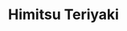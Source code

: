 ---
layout: place
title: "Himitsu Teriyaki"
permalink: /washington/sammamish/himitsu-teriyaki.html
stateAbbr: WA
stateName: Washington
cityName: Sammamish
place_id: ChIJn6_nXilukFQRRdUqWSpvR-8
photos:
  - name: >-
      places/ChIJn6_nXilukFQRRdUqWSpvR-8/photos/AeeoHcKJN4pnb2IdtjG3-Sd7bhANqu4vAbybaIse3FxedqZS-gCHJ9W79gLaaSYT2UhhVj2pzMP2zyoawQ_AJ4HUMaGkQCzHCfWAlThso9j9_ohfwomemF3eo6J9jMyZBifNrWa34SQ6yuFoRdn25gdZRnaxs5nueEqWLmjCpDRL6xcLtlTHdPk89zQM5StktzYZ2r5qdhTJHkLFXcsqrASUhvIpcZWsDJ3v5uAZphi3oV_W5-tfeKIISRVBGR_FVsqDW_wu2WuUr7uKNEkTiJ8L5WuOm7-fv8Cq0LCKevwEFM1aWzCySLS7gLQ77wU4cukWutCEnB5QqeA7Az3tsIeG0wRe8O9ve7Fyk1M8ImW8S-eQIRbotHGgM4W4aaFNGwRjBnWaB4zScaLerfeg8VJsp6PayKOfjqiTXmkvW96OQxM
    widthPx: 3120
    heightPx: 4160
    authorAttributions:
      - displayName: Nagaraj Tanguturu
        uri: https://maps.google.com/maps/contrib/116716635787145187382
        photoUri: >-
          https://lh3.googleusercontent.com/a-/ALV-UjW5Pu0aPEncL2N5GXov9y_fLZBaEfTLFzr19xdX12MnLwCNu49wjQ=s100-p-k-no-mo
    flagContentUri: >-
      https://www.google.com/local/imagery/report/?cb_client=maps_api_places.places_api&image_key=!1e10!2sCIHM0ogKEICAgIDE5La2eA&hl=en-US
    googleMapsUri: >-
      https://www.google.com/maps/place//data=!3m4!1e2!3m2!1sCIHM0ogKEICAgIDE5La2eA!2e10!4m2!3m1!1s0x54906e295ee7af9f:0xef476f2a592ad545
  - name: >-
      places/ChIJn6_nXilukFQRRdUqWSpvR-8/photos/AeeoHcK6ECuaV8j9E92SfpLIgEa91SYLgTRLF_5qbeyJ722g33QQtu7CFlXK4Ai5VD8OJ_RNNaxTojxx2LQpsAIyCKIjXCjEPGcHBn3_AfUX1B3M-YRut5h1CTX8ooau6EIvfSRkpcR_rjpPBNjzYRy3rGeu9Nvf0JazDUUQz0Dy2MlppdWjoK2f_m8smbTWWUq8apqnnKRwh8NwKlTtZBRUp-1moUxskqDMzWPeUipM9yjhQDxxEjiu09G-en0dvCWd5NYQfzlOD1KKahO1uODcK9CEdo1VoX2OYftSPgc4OVPlBqAtlCrjnD0z0XGITul166IMFM-PrqupIxdWH46SdKLYlv-Y9NKHqEWxJ3s2e37bSczUinm6P0m8r6WgN-YgYPxV-wHBd2gM-ldMttIFAuuzuTLD4wZ9m4T4vbV0cLc
    widthPx: 3024
    heightPx: 4032
    authorAttributions:
      - displayName: Bryan Tomlinson
        uri: https://maps.google.com/maps/contrib/106630335556749532099
        photoUri: >-
          https://lh3.googleusercontent.com/a/ACg8ocKa-L6GkR4dX-AIlOfjeA7DgnreSMJ018zmsT3XHoi8RmRe6A=s100-p-k-no-mo
    flagContentUri: >-
      https://www.google.com/local/imagery/report/?cb_client=maps_api_places.places_api&image_key=!1e10!2sCIHM0ogKEICAgICjg5WrKw&hl=en-US
    googleMapsUri: >-
      https://www.google.com/maps/place//data=!3m4!1e2!3m2!1sCIHM0ogKEICAgICjg5WrKw!2e10!4m2!3m1!1s0x54906e295ee7af9f:0xef476f2a592ad545
  - name: >-
      places/ChIJn6_nXilukFQRRdUqWSpvR-8/photos/AeeoHcJFSqPeqHFCMx7ea2pYyghgHHsr8nAwVC-3SC3J8UJa2nYzGGLTOM4bc5dQrugnaIxuNej0Rf-abNaQivqaNv7Rjl1ZZvVSjKL8MD2zz5zHSpEaxwuxQpIFO961ul8oCZNwNOvOA8HTJH_iFwFB5GJPvizthuclgftOBQ-i7b4CIBOsUD7EWq8tZmMHYCmHnh2sbounaaiVTC8U86wRNA2Yi1SxVbFAD1cuCVxolyJskYzW8kYSuN-cL11mcakCoUDEsw_kGPg4D-Fg2av93j2OayYkLcpBS07tX9ctqlaN9SVkC3sgF-e2N2lVutg1szvVVXECJTD0-kkMKrdUjtgWoEaXs0qTmQnQCroEy5kD--wZf8w8xRBeiVAKLiwf7SFnlR_rnUG-nscI0GvLGFkzShnXo24WTYiCItG2likB-sk
    widthPx: 4032
    heightPx: 3024
    authorAttributions:
      - displayName: Dutch Droid
        uri: https://maps.google.com/maps/contrib/117997852946071551836
        photoUri: >-
          https://lh3.googleusercontent.com/a-/ALV-UjUabHYywq5PrAwrjTkmjfaaVqu-suSWLbZ9zxUEHFwXGG_eeQHq=s100-p-k-no-mo
    flagContentUri: >-
      https://www.google.com/local/imagery/report/?cb_client=maps_api_places.places_api&image_key=!1e10!2sCIHM0ogKEICAgICE4OKItwE&hl=en-US
    googleMapsUri: >-
      https://www.google.com/maps/place//data=!3m4!1e2!3m2!1sCIHM0ogKEICAgICE4OKItwE!2e10!4m2!3m1!1s0x54906e295ee7af9f:0xef476f2a592ad545
  - name: >-
      places/ChIJn6_nXilukFQRRdUqWSpvR-8/photos/AeeoHcJ4WD2AoVOiN22aB7GXzt27TVhHVgJjR8AEuLYKssadoHWFHxSFpENkJknQ_Pv2pxh42NZSqXJRtvpBoUXL_rCvK8dGx52DpVrJdcODhWMpyA0CDCrRh7Fn1CGxh7FLz0uYXQcdJYgy2J1h7pP8DlM71L64RIc5M3eJljKpFxwTooHnxWoEZO-lgP566KkweRWU6ObLNMqk5nQGsTmoPHvKbF4iD1Ep43PwuRYc01-yrgS5LZ5OfcQdC8tI7iyr8_VKi22lGGJj_6oYjgOeXSvglsjCl6nIoURkV_IWrnVei8pCJJtsyIDmssgfXvgHH6OdUMkaOmoo5-2pZNPuK0hjMniyZo_ENfpOQi3yTQLpdaeH1HbvoyROLHgPwrYomboh3xe-iWhJZa7hv46f4N5tBb1_9C16KoGmdZUqXuk
    widthPx: 2448
    heightPx: 3264
    authorAttributions:
      - displayName: Luke Breider
        uri: https://maps.google.com/maps/contrib/106579939112378116662
        photoUri: >-
          https://lh3.googleusercontent.com/a-/ALV-UjXIF2KyeOcgIwAMsGZmb_Q41R2oBdefQA0SAfReuh7pswLmwyZ2lA=s100-p-k-no-mo
    flagContentUri: >-
      https://www.google.com/local/imagery/report/?cb_client=maps_api_places.places_api&image_key=!1e10!2sCIHM0ogKEICAgID34c3MMA&hl=en-US
    googleMapsUri: >-
      https://www.google.com/maps/place//data=!3m4!1e2!3m2!1sCIHM0ogKEICAgID34c3MMA!2e10!4m2!3m1!1s0x54906e295ee7af9f:0xef476f2a592ad545
  - name: >-
      places/ChIJn6_nXilukFQRRdUqWSpvR-8/photos/AeeoHcKgB9HzDNvoC-tQ9lvLX0awRWWl0YjaFvtKN92n0vDCPTUR7YlP_PEEKZA4OypxYC0hIzut4EzwvgGEjRxDesKoHK5etJzrTAokyn42gCAy_VqJ9guHGVOlzYZxmlWZn-iIGDbCanP9mnXELTP0jGGIXhovDOmsS90FSyc9bO96eaqhmEIZLpWXbv_pxxOOx2VrK--e_aj3w3LFN3i3cvuxSHaAnIG4REJgt-3ZPKG9oiT15n3DCzeRGrT4JJvKu-R8PKTMzDAhJvXGyP6kBNkVBL2idDd5RpeOkF2RCaufyDPifQ-tNJ0fSiHhdld6GGBwYibS2IBucgb2N6-jIVB8mDO4oZfl66o_HzQ3zsF6BkxR-GUXwxfnsuFndD1dysW3eyxmULSxsKYQBDTkj5-5H7ZK7pGJ6DY5pCybmSaM-zk
    widthPx: 3024
    heightPx: 3024
    authorAttributions:
      - displayName: san- e
        uri: https://maps.google.com/maps/contrib/111066170959308756772
        photoUri: >-
          https://lh3.googleusercontent.com/a-/ALV-UjVlZwIjnLyMZjNF78TlBy1l0GyM2Aeo_7SOL4P05RE2qshvUPl7=s100-p-k-no-mo
    flagContentUri: >-
      https://www.google.com/local/imagery/report/?cb_client=maps_api_places.places_api&image_key=!1e10!2sCIHM0ogKEICAgICcqdGUigE&hl=en-US
    googleMapsUri: >-
      https://www.google.com/maps/place//data=!3m4!1e2!3m2!1sCIHM0ogKEICAgICcqdGUigE!2e10!4m2!3m1!1s0x54906e295ee7af9f:0xef476f2a592ad545
  - name: >-
      places/ChIJn6_nXilukFQRRdUqWSpvR-8/photos/AeeoHcIC89WRQLX-XRBC_5-DGltEMlTK6NPXvU8Ep6-j8y9GCfTU2IaxMKzgVXjmfDdZk3xS6SRqT_MbHqb0ZkjUvkxEIse6ihH_vT4IjNLIF5PeamDB5OktpXK_Uc1hI7uxLX2CfvMt57ZLQyt2FIcssJkVZrfzCgCb7gpB9WQYIk5UeF-ymJbD2EsQh6GHTEoVGFY4oD_rtJV9F_h-qMvvgrxMhkeTBrw7P4TsJAQ2uAG5lDKmstYRiGu2wENiOKkGxmRipvXmWzgYhOFL95T6FXTR09B1JCVVAnhPWipTtIAE8Zmav90OM3GW_IUt8FwelrIe3v8gIuuWPQ4T8fetBz_edkm2Cuh1oQVcbdEavl1E9A7XV2b_46CvzhePXDG6ZNH9xPiAWcHpcVUhM8pkHoefNXBI333RaPUCOzBmhBjImBfm
    widthPx: 1536
    heightPx: 2048
    authorAttributions:
      - displayName: Daniel Vi
        uri: https://maps.google.com/maps/contrib/103725000215173432451
        photoUri: >-
          https://lh3.googleusercontent.com/a/ACg8ocIP4bjQQ7s0GcEBthIdT7r0GsmHPRBcSKcYZ5jFMvtioX_WZg=s100-p-k-no-mo
    flagContentUri: >-
      https://www.google.com/local/imagery/report/?cb_client=maps_api_places.places_api&image_key=!1e10!2sCIHM0ogKEICAgIDEltKp-QE&hl=en-US
    googleMapsUri: >-
      https://www.google.com/maps/place//data=!3m4!1e2!3m2!1sCIHM0ogKEICAgIDEltKp-QE!2e10!4m2!3m1!1s0x54906e295ee7af9f:0xef476f2a592ad545
  - name: >-
      places/ChIJn6_nXilukFQRRdUqWSpvR-8/photos/AeeoHcKAGwgE1ANd59CDMifUNG5z1BQLA_ueCLbHp73RMSr-IQ6iJBpX3qU76_P_yxHNP2pQO-zVpIwKV3nEhyBApvLcElVCi2-toXOBP_eW6D7eO77PICXp2HqAM8QzdLSbyun_uJF9_9cT-CmJF1_Mk0vU6t3QI9PKiJHSr3pb73aVQP8S3wJaoNW1pVPNSz7ISFKz8zgqGE_b-UqURCSU2GFjRtdoNavoJbkVXiRdRXlsWtExmFOGwCaWYOGL1Y1rGt7koVB0STrhNc2rYJuuvibLcSLlifl32ZzMa6Y3gOLPj-ZWz3kel82Keusb_TNkBnlN1iG44Ib6ILl2B7LQrbaqgous96wtKWScxkbyGLbGKd2FI1jkezKzuokESI4fzaEzKFYCtBRnbeM7TKoAkk5RJ3rA17d8cOj9C6J-ecHWrRcK
    widthPx: 4800
    heightPx: 2700
    authorAttributions:
      - displayName: Jon S
        uri: https://maps.google.com/maps/contrib/101209884569592031079
        photoUri: >-
          https://lh3.googleusercontent.com/a-/ALV-UjU7K6oEMGyZeG3-jFyKDqCDDNaJcLRR3VE0oCZgjVquhYp86zIa=s100-p-k-no-mo
    flagContentUri: >-
      https://www.google.com/local/imagery/report/?cb_client=maps_api_places.places_api&image_key=!1e10!2sCIHM0ogKEICAgIC4kpb3hAE&hl=en-US
    googleMapsUri: >-
      https://www.google.com/maps/place//data=!3m4!1e2!3m2!1sCIHM0ogKEICAgIC4kpb3hAE!2e10!4m2!3m1!1s0x54906e295ee7af9f:0xef476f2a592ad545
  - name: >-
      places/ChIJn6_nXilukFQRRdUqWSpvR-8/photos/AeeoHcL3h53WQuIkQvKSMH5gk--T7V5DMQ7CBeCuvYAuSsyp0tJ9ygyo4PorFO9YQwWG5ElCLwGItfqpWcHlxNjabulE1yBai8szlO5bTtSOyp8IaaxzakDkJL6h17fAcbZfdeDJZudyGRXOIHw7VdlbycnTgBaERF9u3NYvwciC3pn9SqKEZMhpg4quzTSBHVK-jxvi1rmlPTpH6a6H7LRz8i97QHO89yZ9noX57ikS8V4bC0hUOdCl2gVjoEdtRbpkizqQtMlp7kph56fQk71UDhRghZBAZB4oCj_qtgRaxTI9XIzxMdp9Oe2LFPkzwoxhSUhR1qFflUNcvbXfTnkDfN8u6tackUO0dXAipgrXY_sGyuqSWvk9vzZsbgVio04pREN-h1SIAxVz9H-IVD_H5PIfJjv8h83mpbhsIos_qQsf_Xnr
    widthPx: 4032
    heightPx: 3024
    authorAttributions:
      - displayName: Jon S
        uri: https://maps.google.com/maps/contrib/101209884569592031079
        photoUri: >-
          https://lh3.googleusercontent.com/a-/ALV-UjU7K6oEMGyZeG3-jFyKDqCDDNaJcLRR3VE0oCZgjVquhYp86zIa=s100-p-k-no-mo
    flagContentUri: >-
      https://www.google.com/local/imagery/report/?cb_client=maps_api_places.places_api&image_key=!1e10!2sCIHM0ogKEICAgIC4kpb31AE&hl=en-US
    googleMapsUri: >-
      https://www.google.com/maps/place//data=!3m4!1e2!3m2!1sCIHM0ogKEICAgIC4kpb31AE!2e10!4m2!3m1!1s0x54906e295ee7af9f:0xef476f2a592ad545
  - name: >-
      places/ChIJn6_nXilukFQRRdUqWSpvR-8/photos/AeeoHcJKA5QsBRq5aQXLEeJFVt5Pj8jzg56Ap518p-Kz7t3x4QlSkCZ6tASMbAjPmOpAo4KI8DLyBqyDGupao_Zgrd_Ks0pP3XWfhy9M3W9Kf3te_SDMjv9SbCnKfjpG9qvPDbu6DXhsQh0DzkPmu5eAmyARQXjxqNl4KBMZ6banxMp3wGAQVgj28v-t47b-WQC_MsTQnH0oADJODK7i0xlvtiuRsZOHbgqIKtxBYcEg-vqIcA1vJ11COVClGsMjgbfu-wAcwKaqZPT7LTUgToN4cq30OoQj_pZlnwDT297agQUFzWOqupNbVVGiij0JGDxm0OpetWs76k-VGZOMpyqZqbqz8i8wPuaSYwFhh_ds00s4GIyGeVbpodEvtc8Ns5buwVAahtNmCP1a1LKiqZz_SjQzv7y8j8LTRynHQViHDuWQ5A
    widthPx: 3024
    heightPx: 4032
    authorAttributions:
      - displayName: Shawna Williams
        uri: https://maps.google.com/maps/contrib/113958651484339519473
        photoUri: >-
          https://lh3.googleusercontent.com/a-/ALV-UjX-40y98fPO4u2sgYzeLQ56tHO7hLqi_zOy6uL6L_2wXNJB4Tte=s100-p-k-no-mo
    flagContentUri: >-
      https://www.google.com/local/imagery/report/?cb_client=maps_api_places.places_api&image_key=!1e10!2sCIHM0ogKEICAgICCqcKseg&hl=en-US
    googleMapsUri: >-
      https://www.google.com/maps/place//data=!3m4!1e2!3m2!1sCIHM0ogKEICAgICCqcKseg!2e10!4m2!3m1!1s0x54906e295ee7af9f:0xef476f2a592ad545
  - name: >-
      places/ChIJn6_nXilukFQRRdUqWSpvR-8/photos/AeeoHcJ9wy1aZrrSDTZS3V8cKtLOocnpmH6BhayBbFEvwnR3RpqPLbp-oxHLS7g1ra2UKucyy5xZLwVwZHuq4lNRrGuDhGkmp-62Hhk2PZZdgWSBQdfV1-HowsHFCh15pJOxzsNc3Noq0QTvoO6pJrLbfIZoq41Jg2a1xQQlRMDxr4FVYv9Dboq-2zUKqplq3Wq-hVVoPujw8vGOX8PrJDENyNUR9koOwhiwSGnZyf3ew1QZcyDxHXyDNfQl8r7GqXL8xgZrRz8a6c_Xv1eOFPEsMkWO7lGYBgm7kAuwTLDExxhuIWx83sFXv2q2ATpOHGk-6_x__IDkih31KAibqMBFZimUSPp9Dv88rEpulnRfUP46HsU_H_zkPoHGFqyUsiO25xhyE1y6qzG-SJrVAdjXQYPAy23FiQwVVmUi_-oIbQhUxXFV
    widthPx: 3120
    heightPx: 4160
    authorAttributions:
      - displayName: great info
        uri: https://maps.google.com/maps/contrib/103606956212120842800
        photoUri: >-
          https://lh3.googleusercontent.com/a-/ALV-UjVeTfu3_dHvquPSuDkfenZ33IZ-rnafGglzCR3DRMS7RWLNSpRvgg=s100-p-k-no-mo
    flagContentUri: >-
      https://www.google.com/local/imagery/report/?cb_client=maps_api_places.places_api&image_key=!1e10!2sCIHM0ogKEICAgIDuisPyrgE&hl=en-US
    googleMapsUri: >-
      https://www.google.com/maps/place//data=!3m4!1e2!3m2!1sCIHM0ogKEICAgIDuisPyrgE!2e10!4m2!3m1!1s0x54906e295ee7af9f:0xef476f2a592ad545
address: 3010 Issaquah-Pine Lake Rd SE, Sammamish, WA 98075, USA
street: 3010 Issaquah-Pine Lake Rd SE
city: Sammamish
state: WA
zip: '98075'
country: USA
neighborhood: null
latitude: '47.583379'
longitude: '-122.034257'
accessibility_options:
  wheelchairAccessibleParking: true
  wheelchairAccessibleEntrance: true
  wheelchairAccessibleRestroom: true
  wheelchairAccessibleSeating: true
business_status: OPERATIONAL
name: Himitsu Teriyaki
google_maps_links:
  directionsUri: >-
    https://www.google.com/maps/dir//''/data=!4m7!4m6!1m1!4e2!1m2!1m1!1s0x54906e295ee7af9f:0xef476f2a592ad545!3e0
  placeUri: https://maps.google.com/?cid=17241871926086522181
  writeAReviewUri: >-
    https://www.google.com/maps/place//data=!4m3!3m2!1s0x54906e295ee7af9f:0xef476f2a592ad545!12e1
  reviewsUri: >-
    https://www.google.com/maps/place//data=!4m4!3m3!1s0x54906e295ee7af9f:0xef476f2a592ad545!9m1!1b1
  photosUri: >-
    https://www.google.com/maps/place//data=!4m3!3m2!1s0x54906e295ee7af9f:0xef476f2a592ad545!10e5
primary_type: Japanese Restaurant
opening_hours:
  regular: null
  current: null
secondary_opening_hours:
  regular:
    weekdayDescriptions: null
    type: null
  current:
    weekdayDescriptions: null
    type: null
phone: null
price_level: null
price_range: null
rating: null
rating_count: 0
website: null
description: null
reviews: null
parking_options: null
payment_options: null
allow_dogs: null
curbside_pickup: null
delivery: null
dine_in: null
good_for_children: null
good_for_groups: null
good_for_sports: null
live_music: null
menu_for_children: null
outdoor_seating: null
reservable: null
restroom: null
serves_beer: null
serves_breakfast: null
serves_brunch: null
serves_cocktails: null
serves_coffee: null
serves_dinner: null
serves_dessert: null
serves_lunch: null
serves_vegetarian_food: null
serves_wine: null
takeout: null
slug: Himitsu-Teriyaki

---